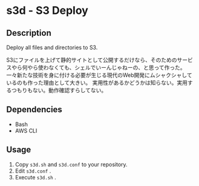 # s3d - S3 Deploy
## Description

Deploy all files and directories to S3.

S3にファイルを上げて静的サイトとして公開するだけなら、そのためのサービスやら何やら使わなくても、シェルでいーんじゃねーの、と思って作った。
一々新たな技術を身に付ける必要が生じる現代のWeb開発にムシャクシャしているのも作った理由として大きい。
実用性があるかどうかは知らない。実用するつもりもない。動作確認すらしてない。

## Dependencies

* Bash
* AWS CLI

## Usage

1. Copy `s3d.sh` and `s3d.conf` to your repository.
2. Edit `s3d.conf` .
3. Execute `s3d.sh` .
